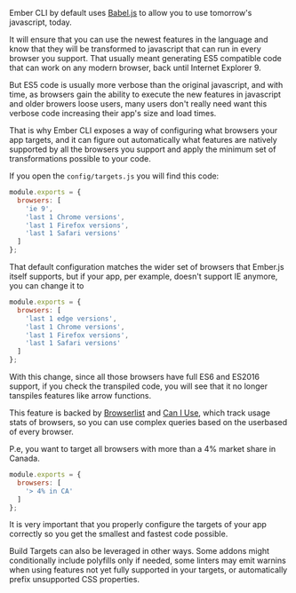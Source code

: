 Ember CLI by default uses [Babel.js](https://babeljs.io/) to allow you to use tomorrow's javascript, today.

It will ensure that you can use the newest features in the language and know that they will be transformed to javascript that can run in every browser you support.
That usually meant generating ES5 compatible code that can work on any modern browser, back until Internet Explorer 9.

But ES5 code is usually more verbose than the original javascript, and with time, as browsers gain the ability to execute the new features in javascript and older browers loose users, many users don't really need want this verbose code increasing their app's size and load times.

That is why Ember CLI exposes a way of configuring what browsers your app targets, and it can figure out automatically what features are natively supported by all the browsers you support and apply the minimum set of transformations possible to your code.

If you open the `config/targets.js` you will find this code:

```config/targets.js
module.exports = {
  browsers: [
    'ie 9',
    'last 1 Chrome versions',
    'last 1 Firefox versions',
    'last 1 Safari versions'
  ]
};
```

That default configuration matches the wider set of browsers that Ember.js itself supports, but if your app, per example, doesn't support IE anymore, you can change it to

```config/targets.js
module.exports = {
  browsers: [
    'last 1 edge versions',
    'last 1 Chrome versions',
    'last 1 Firefox versions',
    'last 1 Safari versions'
  ]
};
```

With this change, since all those browsers have full ES6 and ES2016 support, if you check the transpiled code, you will see that it no longer tanspiles features like arrow functions.

This feature is backed by [Browserlist](https://github.com/ai/browserslist) and [Can I Use](http://caniuse.com/), which track usage stats of browsers, so you can use complex queries based
on the userbased of every browser.


P.e, you want to target all browsers with more than a 4% market share in Canada.

```config/targets.js
module.exports = {
  browsers: [
    '> 4% in CA'
  ]
};
```

It is very important that you properly configure the targets of your app correctly so you get
the smallest and fastest code possible.

Build Targets can also be leveraged in other ways. Some addons might conditionally include polyfills only if needed, some linters may emit warnins when using features not yet fully supported in your targets, or automatically prefix unsupported CSS properties.



